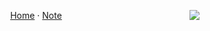 <p align="center">
  <picture>
    <source
      srcset="https://github-readme-stats.vercel.app/api/top-langs/?username=CottonCandyZ&layout=compact&theme=dark"
      media="(prefers-color-scheme: dark)"
    />
    <source
      srcset="https://github-readme-stats.vercel.app/api/top-langs/?username=CottonCandyZ&layout=compact"
      media="(prefers-color-scheme: light), (prefers-color-scheme: no-preference)"
    />
    <img align="right" src="https://github-readme-stats.vercel.app/api/top-langs/?username=CottonCandyZ&layout=compact" />
  </picture>
  <a href='https://home.nanachi.moe'>Home</a>
  ·
  <a href='https://cottoncandyz.notion.site'>Note</a>
  <br/>
</p>
